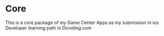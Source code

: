 # Core

This is a core package of my Game Center Apps as my submission in ios Developer learning path in Dicoding.com
